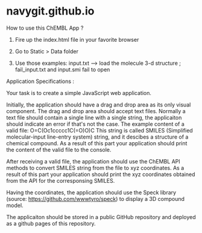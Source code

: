 # navygit.github.io

How to use this ChEMBL App ?

1. Fire up the index.html file in your favorite browser

2. Go to Static > Data folder

3. Use those examples:  input.txt --> load the molecule 3-d structure ; fail_input.txt and input.smi fail to open

Application Specifications :

Your task is to create a simple JavaScript web application.

Initially, the application should have a drag and drop area as its only visual component. The drag and drop area should accept text files. Normally a text file should contain a single line with a single string, the applicaiton should indicate an error if that's not the case. The example content of a valid file: O=C(Oc1ccccc1C(=O)O)C This string is called SMILES (Simplified molecular-input line-entry system) string, and it descibes a structure of a chemical compound. As a result of this part your application should print the content of the valid file to the console.

After receiving a valid file, the application should use the ChEMBL API methods to convert SMILES string from the file to xyz coordinates. As a result of this part your application should print the xyz coordinates obtained from the API for the corresponsing SMILES.

Having the coordinates, the application should use the Speck library (source: https://github.com/wwwtyro/speck) to display a 3D compound model.

The applicaiton should be stored in a public GitHub repository and deployed as a github pages of this repository.
